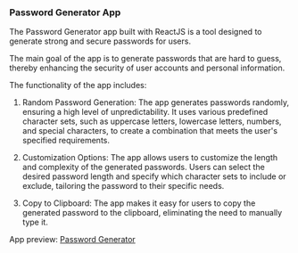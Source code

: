 ### Password Generator App

The Password Generator app built with ReactJS is a tool designed to generate strong and secure passwords for users.

The main goal of the app is to generate passwords that are hard to guess, thereby enhancing the security of user accounts and personal information.

The functionality of the app includes:

1. Random Password Generation: The app generates passwords randomly, ensuring a high level of unpredictability. It uses various predefined character sets, such as uppercase letters, lowercase letters, numbers, and special characters, to create a combination that meets the user's specified requirements.

2. Customization Options: The app allows users to customize the length and complexity of the generated passwords. Users can select the desired password length and specify which character sets to include or exclude, tailoring the password to their specific needs.

3. Copy to Clipboard: The app makes it easy for users to copy the generated password to the clipboard, eliminating the need to manually type it.

App preview: [Password Generator](https://alkeev-password-generator.netlify.app)
